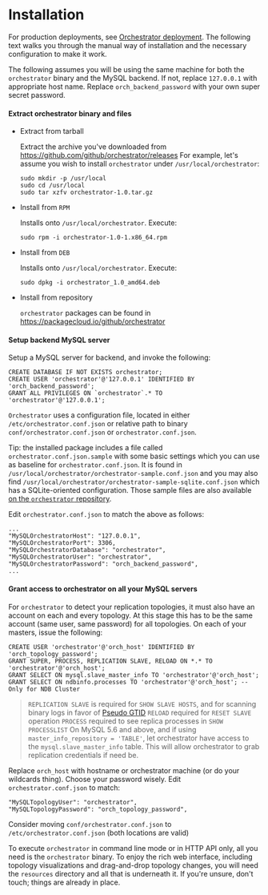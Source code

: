 # Installation

For production deployments, see [Orchestrator deployment](deployment.md). The following text walks you through the manual way of installation and the necessary configuration to make it work.

The following assumes you will be using the same machine for both the `orchestrator` binary and the MySQL backend.
If not, replace `127.0.0.1` with appropriate host name. Replace `orch_backend_password` with your own super secret password.

#### Extract orchestrator binary and files

- Extract from tarball

  Extract the archive you've downloaded from https://github.com/github/orchestrator/releases
  For example, let's assume you wish to install `orchestrator` under `/usr/local/orchestrator`:

      sudo mkdir -p /usr/local
      sudo cd /usr/local
      sudo tar xzfv orchestrator-1.0.tar.gz

- Install from `RPM`

  Installs onto `/usr/local/orchestrator`. Execute:

      sudo rpm -i orchestrator-1.0-1.x86_64.rpm


- Install from `DEB`

  Installs onto `/usr/local/orchestrator`. Execute:

      sudo dpkg -i orchestrator_1.0_amd64.deb

- Install from repository

  `orchestrator` packages can be found in https://packagecloud.io/github/orchestrator


#### Setup backend MySQL server

Setup a MySQL server for backend, and invoke the following:

    CREATE DATABASE IF NOT EXISTS orchestrator;
    CREATE USER 'orchestrator'@'127.0.0.1' IDENTIFIED BY 'orch_backend_password';
    GRANT ALL PRIVILEGES ON `orchestrator`.* TO 'orchestrator'@'127.0.0.1';

`Orchestrator` uses a configuration file, located in either `/etc/orchestrator.conf.json` or relative path to binary `conf/orchestrator.conf.json` or
`orchestrator.conf.json`.

Tip: the installed package includes a file called `orchestrator.conf.json.sample` with some basic settings which you can use as baseline for `orchestrator.conf.json`. It is found in `/usr/local/orchestrator/orchestrator-sample.conf.json` and you may also find `/usr/local/orchestrator/orchestrator-sample-sqlite.conf.json` which has a SQLite-oriented configuration. Those sample files are also available [on the `orchestrator` repository](https://github.com/github/orchestrator/tree/master/conf).

Edit `orchestrator.conf.json` to match the above as follows:

    ...
    "MySQLOrchestratorHost": "127.0.0.1",
    "MySQLOrchestratorPort": 3306,
    "MySQLOrchestratorDatabase": "orchestrator",
    "MySQLOrchestratorUser": "orchestrator",
    "MySQLOrchestratorPassword": "orch_backend_password",
    ...

#### Grant access to orchestrator on all your MySQL servers
For `orchestrator` to detect your replication topologies, it must also have an account on each and every topology. At this stage this has to be the
same account (same user, same password) for all topologies. On each of your masters, issue the following:

    CREATE USER 'orchestrator'@'orch_host' IDENTIFIED BY 'orch_topology_password';
    GRANT SUPER, PROCESS, REPLICATION SLAVE, RELOAD ON *.* TO 'orchestrator'@'orch_host';
    GRANT SELECT ON mysql.slave_master_info TO 'orchestrator'@'orch_host';
    GRANT SELECT ON ndbinfo.processes TO 'orchestrator'@'orch_host'; -- Only for NDB Cluster

> `REPLICATION SLAVE` is required for `SHOW SLAVE HOSTS`, and for scanning binary logs in favor of [Pseudo GTID](#pseudo-gtid)
> `RELOAD` required for `RESET SLAVE` operation
> `PROCESS` required to see replica processes in `SHOW PROCESSLIST`
> On MySQL 5.6 and above, and if using `master_info_repository = 'TABLE'`, let orchestrator have access
> to the `mysql.slave_master_info` table. This will allow orchestrator to grab replication credentials if need be.

Replace `orch_host` with hostname or orchestrator machine (or do your wildcards thing). Choose your password wisely. Edit `orchestrator.conf.json` to match:

    "MySQLTopologyUser": "orchestrator",
    "MySQLTopologyPassword": "orch_topology_password",


Consider moving `conf/orchestrator.conf.json` to `/etc/orchestrator.conf.json` (both locations are valid)

To execute `orchestrator` in command line mode or in HTTP API only, all you need is the `orchestrator` binary.
To enjoy the rich web interface, including topology visualizations and drag-and-drop topology changes, you will need
the `resources` directory and all that is underneath it. If you're unsure, don't touch; things are already in place.
